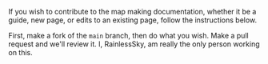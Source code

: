 If you wish to contribute to the map making documentation, whether it be a guide, new page, or edits to an existing page, follow the instructions below.

First, make a fork of the `main` branch, then do what you wish. Make a pull request and we'll review it.
I, RainlessSky, am really the only person working on this.
